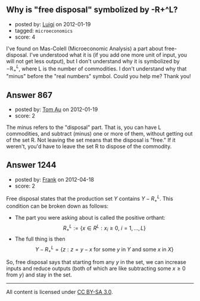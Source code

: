 ## Why is "free disposal" symbolized by -R+^L?

- posted by: [Luigi](https://stackexchange.com/users/-1/414-luigi) on 2012-01-19
- tagged: `microeconomics`
- score: 4

I've found on Mas-Colell (Microeconomic Analysis) a part about free-disposal. I've understood what it is (if you add one more unit of input, you will not get less output), but I don't understand why it is symbolized by $-\mathbb{R}^L_+$, where L is the number of commodities. I don't understand why that "minus" before the "real numbers" symbol. Could you help me? Thank you!


## Answer 867

- posted by: [Tom Au](https://stackexchange.com/users/-1/178-tom-au) on 2012-01-19
- score: 2

The minus refers to the "disposal" part. That is, you can have L commodities, and subtract (minus) one or more of them, without getting out of the set R. Not leaving the set means that the disposal is "free." If it weren't, you'd have to leave the set R to dispose of the commodity.


## Answer 1244

- posted by: [Frank](https://stackexchange.com/users/-1/659-frank) on 2012-04-18
- score: 2

Free disposal states that the production set $Y$ contains $Y-R^L_+$. This condition can be broken down as follows:

 - The part you were asking about is called the positive orthant:
$$
R^L_+:=\{x\in R^L: x_i\geq 0,\ i=1,...,L\}
$$
 - The full thing is then
$$
Y-R^L_+=\{z:z=y-x\text{ for some }y\text{ in }Y\text{ and some }x\text{ in }X\}
$$

So, free disposal says that starting from any $y$ in the set, we can increase inputs and reduce outputs (both of which are like subtracting some $x\geq0$ from $y$) and stay in the set.



---

All content is licensed under [CC BY-SA 3.0](https://creativecommons.org/licenses/by-sa/3.0/).
